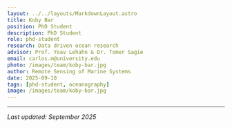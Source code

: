 ```yaml
---
layout: ../../layouts/MarkdownLayout.astro
title: Koby Bar
position: PhD Student
description: PhD Student
role: phd-student
research: Data driven ocean research
advisor: Prof. Yoav Lehahn & Dr. Tomer Sagie
email: carlos.m@university.edu
photo: /images/team/koby-bar.jpg
author: Remote Sensing of Marine Systems
date: 2025-09-10
tags: [phd-student, oceanography]
image: /images/team/koby-bar.jpg
---
```



---

*Last updated: September 2025*